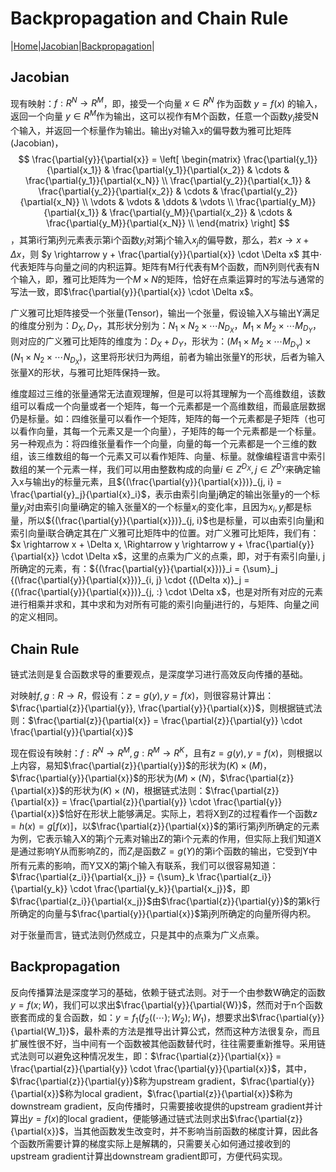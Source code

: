 <script type="text/x-mathjax-config">
    MathJax.Hub.Config({
      tex2jax: {
        skipTags: ['script', 'noscript', 'style', 'textarea', 'pre'],
        inlineMath: [['$','$']]
      }
    });
  </script>
  <script src="https://cdn.mathjax.org/mathjax/latest/MathJax.js?config=TeX-AMS-MML_HTMLorMML" type="text/javascript"></script> 

# Backpropagation and Chain Rule

|[Home](https://yiqunchen1999.github.io/DeepLearning)|[Jacobian](#Jacobian)|[Backpropagation](#Backpropagation)|

## Jacobian

现有映射：$f: R^N \rightarrow R^M$，即，接受一个向量 $x \in R^N$ 作为函数 $y = f(x)$ 的输入，返回一个向量 $y \in R^M$作为输出，这可以视作有M个函数，任意一个函数$y_i$接受N个输入，并返回一个标量作为输出。输出y对输入x的偏导数为雅可比矩阵(Jacobian)，$$ \frac{\partial{y}}{\partial{x}} = \left[ \begin{matrix} \frac{\partial{y_1}}{\partial{x_1}} & \frac{\partial{y_1}}{\partial{x_2}} & \cdots & \frac{\partial{y_1}}{\partial{x_N}} \\ \frac{\partial{y_2}}{\partial{x_1}} & \frac{\partial{y_2}}{\partial{x_2}} & \cdots & \frac{\partial{y_2}}{\partial{x_N}} \\ \vdots & \vdots & \ddots & \vdots \\ \frac{\partial{y_M}}{\partial{x_1}} & \frac{\partial{y_M}}{\partial{x_2}} & \cdots & \frac{\partial{y_M}}{\partial{x_N}} \\  \end{matrix} \right] $$，其第i行第j列元素表示第i个函数$y_i$对第j个输入$x_j$的偏导数，那么，若$x \rightarrow x + \Delta x$，则 $y \rightarrow y + \frac{\partial{y}}{\partial{x}} \cdot \Delta x$ 其中$\cdot$代表矩阵与向量之间的内积运算。矩阵有M行代表有M个函数，而N列则代表有N个输入，即，雅可比矩阵为一个$M \times N$的矩阵，恰好在点乘运算时的写法与通常的写法一致，即$\frac{\partial{y}}{\partial{x}} \cdot \Delta x$。

广义雅可比矩阵接受一个张量(Tensor)，输出一个张量，假设输入X与输出Y满足的维度分别为：$D_X, D_Y$，其形状分别为：$N_1 \times N_2 \times \cdots N_{D_X}， M_1 \times M_2 \times \cdots M_{D_Y}$，则对应的广义雅可比矩阵的维度为：$D_X + D_Y$，形状为：$(M_1 \times M_2 \times \cdots M_{D_Y}) \times (N_1 \times N_2 \times \cdots N_{D_X})$，这里将形状归为两组，前者为输出张量Y的形状，后者为输入张量X的形状，与雅可比矩阵保持一致。

维度超过三维的张量通常无法直观理解，但是可以将其理解为一个高维数组，该数组可以看成一个向量或者一个矩阵，每一个元素都是一个高维数组，而最底层数据仍是标量。如：四维张量可以看作一个矩阵，矩阵的每一个元素都是子矩阵（也可以看作向量，其每一个元素又是一个向量），子矩阵的每一个元素都是一个标量。另一种观点为：将四维张量看作一个向量，向量的每一个元素都是一个三维的数组，该三维数组的每一个元素又可以看作矩阵、向量、标量。就像编程语言中索引数组的某一个元素一样，我们可以用由整数构成的向量$i \in Z^{D_X}, j \in Z^{D_Y}$来确定输入x与输出y的标量元素，且${(\frac{\partial{y}}{\partial{x}})}_{j, i} = \frac{\partial{y}_j}{\partial{x}_i}$，表示由索引向量j确定的输出张量y的一个标量$y_j$对由索引向量i确定的输入张量X的一个标量$x_i$的变化率，且因为$x_i, y_j$都是标量，所以${(\frac{\partial{y}}{\partial{x}})}_{j, i}$也是标量，可以由索引向量j和索引向量i联合确定其在广义雅可比矩阵中的位置。对广义雅可比矩阵，我们有：$x \rightarrow x + \Delta x, \Rightarrow y \rightarrow y + \frac{\partial{y}}{\partial{x}} \cdot \Delta x$，这里的点乘为广义的点乘，即，对于有索引向量i, j所确定的元素，有：${(\frac{\partial{y}}{\partial{x}})}_i = {\sum}_j {(\frac{\partial{y}}{\partial{x}})}_{i, j} \cdot {(\Delta x)}_j = {(\frac{\partial{y}}{\partial{x}})}_{j, :} \cdot \Delta x$，也是对所有对应的元素进行相乘并求和，其中求和为对所有可能的索引向量j进行的，与矩阵、向量之间的定义相同。

## Chain Rule

链式法则是复合函数求导的重要观点，是深度学习进行高效反向传播的基础。

对映射$f, g: R \rightarrow R$，假设有：$z = g(y), y = f(x)$，则很容易计算出：$\frac{\partial{z}}{\partial{y}}, \frac{\partial{y}}{\partial{x}}$，则根据链式法则：$\frac{\partial{z}}{\partial{x}} = \frac{\partial{z}}{\partial{y}} \cdot \frac{\partial{y}}{\partial{x}}$

现在假设有映射：$f: R^N \rightarrow R^M, g: R^M \rightarrow R^K$，且有$z = g(y), y = f(x)$，则根据以上内容，易知$\frac{\partial{z}}{\partial{y}}$的形状为$(K) \times (M)$，$\frac{\partial{y}}{\partial{x}}$的形状为$(M) \times (N)$，$\frac{\partial{z}}{\partial{x}}$的形状为$(K) \times (N)$，根据链式法则：$\frac{\partial{z}}{\partial{x}} = \frac{\partial{z}}{\partial{y}} \cdot \frac{\partial{y}}{\partial{x}}$恰好在形状上能够满足。实际上，若将X到Z的过程看作一个函数$z = h(x) = g[f(x)]$，以$\frac{\partial{z}}{\partial{x}}$的第i行第j列所确定的元素为例，它表示输入X的第j个元素对输出Z的第i个元素的作用，但实际上我们知道X是通过影响Y从而影响Z的，而$Z_i$是函数$Z = g(Y)$的第i个函数的输出，它受到Y中所有元素的影响，而Y又X的第j个输入有联系，我们可以很容易知道：$\frac{\partial{z_i}}{\partial{x_j}} = {\sum}_k \frac{\partial{z_i}}{\partial{y_k}} \cdot \frac{\partial{y_k}}{\partial{x_j}}$，即$\frac{\partial{z_i}}{\partial{x_j}}$由$\frac{\partial{z}}{\partial{y}}$的第k行所确定的向量与$\frac{\partial{y}}{\partial{x}}$第j列所确定的向量所得内积。

对于张量而言，链式法则仍然成立，只是其中的点乘为广义点乘。

## Backpropagation

反向传播算法是深度学习的基础，依赖于链式法则。对于一个由参数W确定的函数$y = f(x; W)$，我们可以求出$\frac{\partial{y}}{\partial{W}}$，然而对于n个函数嵌套而成的复合函数，如：$y = f_1(f_2((\cdots); W_2); W_1)$，想要求出$\frac{\partial{y}}{\partial{W_1}}$，最朴素的方法是推导出计算公式，然而这种方法很复杂，而且扩展性很不好，当中间有一个函数被其他函数替代时，往往需要重新推导。采用链式法则可以避免这种情况发生，即：$\frac{\partial{z}}{\partial{x}} = \frac{\partial{z}}{\partial{y}} \cdot \frac{\partial{y}}{\partial{x}}$，其中，$\frac{\partial{z}}{\partial{y}}$称为upstream gradient，$\frac{\partial{y}}{\partial{x}}$称为local gradient，$\frac{\partial{z}}{\partial{x}}$称为downstream gradient，反向传播时，只需要接收提供的upstream gradient并计算出$y = f(x)$的local gradient，便能够通过链式法则求出$\frac{\partial{z}}{\partial{x}}$，当其他函数发生改变时，并不影响当前函数的梯度计算，因此各个函数所需要计算的梯度实际上是解耦的，只需要关心如何通过接收到的upstream gradient计算出downstream gradient即可，方便代码实现。
